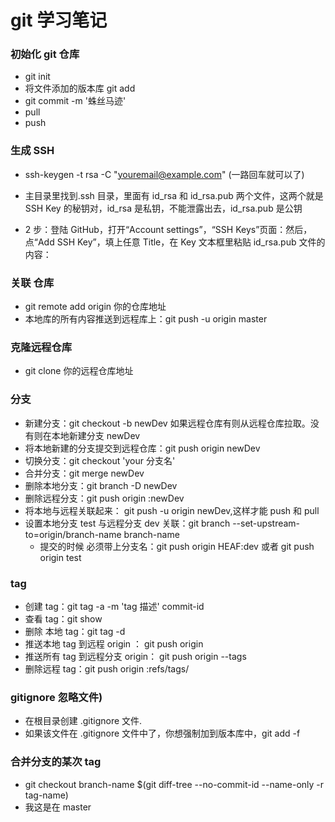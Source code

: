 # git 学习笔记

### 初始化 git 仓库

- git init
- 将文件添加的版本库 git add <file>
- git commit -m '蛛丝马迹'
- pull
- push

### 生成 SSH

- ssh-keygen -t rsa -C "youremail@example.com" (一路回车就可以了)

- 主目录里找到.ssh 目录，里面有 id_rsa 和 id_rsa.pub 两个文件，这两个就是 SSH Key 的秘钥对，id_rsa 是私钥，不能泄露出去，id_rsa.pub 是公钥
- 2 步：登陆 GitHub，打开“Account settings”，“SSH Keys”页面：然后，点“Add SSH Key”，填上任意 Title，在 Key 文本框里粘贴 id_rsa.pub 文件的内容：

### 关联 仓库

- git remote add origin 你的仓库地址
- 本地库的所有内容推送到远程库上：git push -u origin master

### 克隆远程仓库

- git clone 你的远程仓库地址

### 分支

- 新建分支：git checkout -b newDev 如果远程仓库有则从远程仓库拉取。没有则在本地新建分支 newDev
- 将本地新建的分支提交到远程仓库：git push origin newDev
- 切换分支：git checkout 'your 分支名'
- 合并分支：git merge newDev
- 删除本地分支：git branch -D newDev
- 删除远程分支：git push origin :newDev
- 将本地与远程关联起来： git push -u origin newDev,这样才能 push 和 pull
- 设置本地分支 test 与远程分支 dev 关联：git branch --set-upstream-to=origin/branch-name branch-name
  - 提交的时候 必须带上分支名：git push origin HEAF:dev 或者 git push origin test

### tag

- 创建 tag：git tag -a <tag-name> -m 'tag 描述' commit-id
- 查看 tag：git show <tag-name>
- 删除 本地 tag：git tag -d <tag-name>
- 推送本地 tag 到远程 origin ： git push origin <tag-name>
- 推送所有 tag 到远程分支 origin： git push origin --tags
- 删除远程 tag：git push origin :refs/tags/<tag-name>

### gitignore 忽略文件)

- 在根目录创建 .gitignore 文件.
- 如果该文件在 .gitignore 文件中了，你想强制加到版本库中，git add -f <file-name>

### 合并分支的某次 tag

- git checkout branch-name \$(git diff-tree --no-commit-id --name-only -r tag-name)
- 我这是在 master
